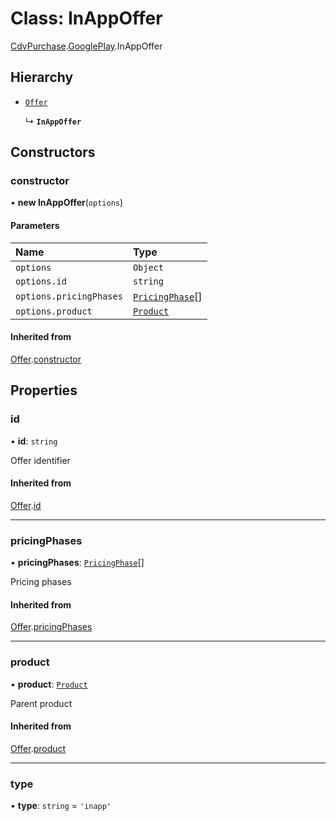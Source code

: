 # Class: InAppOffer

[CdvPurchase](../modules/CdvPurchase.md).[GooglePlay](../modules/CdvPurchase.GooglePlay.md).InAppOffer

## Hierarchy

- [`Offer`](CdvPurchase.Offer.md)

  ↳ **`InAppOffer`**

## Constructors

### constructor

• **new InAppOffer**(`options`)

#### Parameters

| Name | Type |
| :------ | :------ |
| `options` | `Object` |
| `options.id` | `string` |
| `options.pricingPhases` | [`PricingPhase`](../interfaces/CdvPurchase.PricingPhase.md)[] |
| `options.product` | [`Product`](CdvPurchase.Product.md) |

#### Inherited from

[Offer](CdvPurchase.Offer.md).[constructor](CdvPurchase.Offer.md#constructor)

## Properties

### id

• **id**: `string`

Offer identifier

#### Inherited from

[Offer](CdvPurchase.Offer.md).[id](CdvPurchase.Offer.md#id)

___

### pricingPhases

• **pricingPhases**: [`PricingPhase`](../interfaces/CdvPurchase.PricingPhase.md)[]

Pricing phases

#### Inherited from

[Offer](CdvPurchase.Offer.md).[pricingPhases](CdvPurchase.Offer.md#pricingphases)

___

### product

• **product**: [`Product`](CdvPurchase.Product.md)

Parent product

#### Inherited from

[Offer](CdvPurchase.Offer.md).[product](CdvPurchase.Offer.md#product)

___

### type

• **type**: `string` = `'inapp'`
